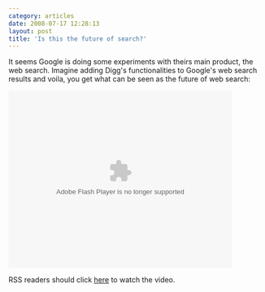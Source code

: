 ```yaml
---
category: articles
date: 2008-07-17 12:28:13
layout: post
title: 'Is this the future of search?'
---
```


<p>It seems Google is doing some experiments with theirs main product, the web search. Imagine adding Digg's functionalities to Google's web search results and voila, you get what can be seen as the future of web search:</p>

<embed src="http://blip.tv/play/AcLYFYu8cA" type="application/x-shockwave-flash" width="440" height="350" allowscriptaccess="always" allowfullscreen="true" /> <p>RSS readers should click <a href="//joaobordalo.com/articles/2008/07/17/is-this-the-future-of-search">here</a> to watch the video.</p>
